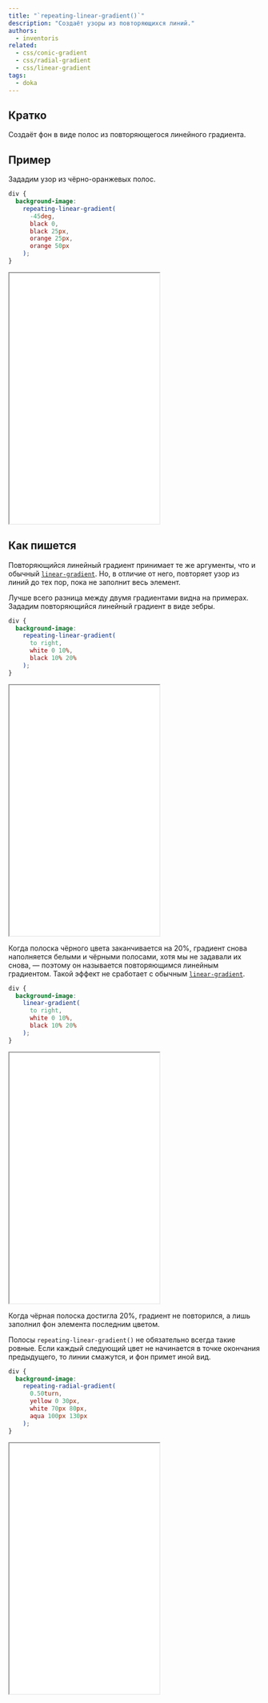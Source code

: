 ```yaml
---
title: "`repeating-linear-gradient()`"
description: "Создаёт узоры из повторяющихся линий."
authors:
  - inventoris
related:
  - css/conic-gradient
  - css/radial-gradient
  - css/linear-gradient
tags:
  - doka
---
```


## Кратко

Создаёт фон в виде полос из повторяющегося линейного градиента.

## Пример

Зададим узор из чёрно-оранжевых полос.

```css
div {
  background-image:
    repeating-linear-gradient(
      -45deg,
      black 0,
      black 25px,
      orange 25px,
      orange 50px
    );
}
```

<iframe title="Базовый пример" src="demos/basic/" height="500"></iframe>

## Как пишется

Повторяющийся линейный градиент принимает те же аргументы, что и обычный [`linear-gradient`](/css/linear-gradient/). Но, в отличие от него, повторяет узор из линий до тех пор, пока не заполнит весь элемент.

Лучше всего разница между двумя градиентами видна на примерах. Зададим повторяющийся линейный градиент в виде зебры.

```css
div {
  background-image:
    repeating-linear-gradient(
      to right,
      white 0 10%,
      black 10% 20%
    );
}
```

<iframe title="Пример зебры через повторяющийся линейный градиент" src="demos/zebra_repeating-linear-gradient" height="500"></iframe>

Когда полоска чёрного цвета заканчивается на 20%, градиент снова наполняется белыми и чёрными полосами, хотя мы не задавали их снова, — поэтому он называется повторяющимся линейным градиентом. Такой эффект не сработает с обычным [`linear-gradient`](/css/linear-gradient/).

```css
div {
  background-image:
    linear-gradient(
      to right,
      white 0 10%,
      black 10% 20%
    );
}
```

<iframe title="Пример зебры через обычный линейный градиент" src="demos/zebra_linear-gradient" height="500"></iframe>

Когда чёрная полоска достигла 20%, градиент не повторился, а лишь заполнил фон элемента последним цветом.

Полосы `repeating-linear-gradient()` не обязательно всегда такие ровные. Если каждый следующий цвет не начинается в точке окончания предыдущего, то линии смажутся, и фон примет иной вид.

```css
div {
  background-image:
    repeating-radial-gradient(
      0.50turn,
      yellow 0 30px,
      white 70px 80px,
      aqua 100px 130px
    );
}
```

<iframe title="Пример смазанного градиента" src="demos/blurred_gradient" height="500"></iframe>
